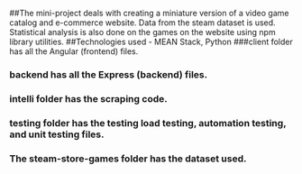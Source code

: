 ##The mini-project deals with creating a miniature version of a video game catalog and e-commerce website. Data from the steam dataset is used. Statistical analysis is also done on the games on the website using npm library utilities.
##Technologies used - MEAN Stack, Python
###client folder has all the Angular (frontend) files.
### backend has all the Express (backend) files.
### intelli folder has the scraping code.
### testing folder has the testing load testing, automation testing, and unit testing files.
### The steam-store-games folder has the dataset used.

